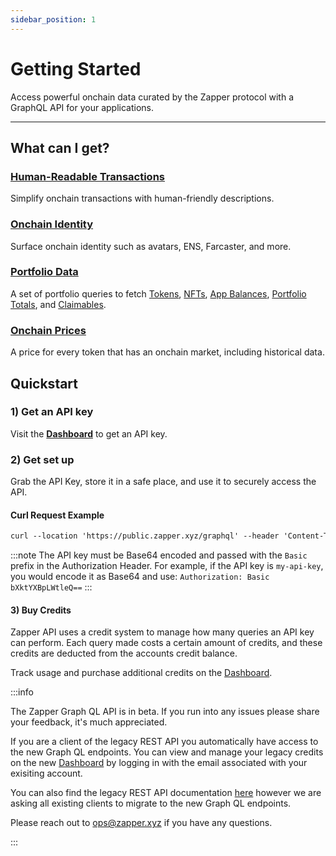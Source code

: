 ```yaml
---
sidebar_position: 1
---
```


# Getting Started

Access powerful onchain data curated by the Zapper protocol with a GraphQL API for your applications.

---

## What can I get?

### [Human-Readable Transactions](/docs/api-intro/human-readable-transactions)

Simplify onchain transactions with human-friendly descriptions.

### [Onchain Identity](/docs/api-intro/onchain-identity)

Surface onchain identity such as avatars, ENS, Farcaster, and more.

### [Portfolio Data](/docs/api-intro/portfolio/claimables)

A set of portfolio queries to fetch [Tokens](/docs/api-intro/portfolio/token-balances), [NFTs](/docs/api-intro/portfolio/nft-balances), [App Balances](/docs/api-intro/portfolio/app-balances), [Portfolio Totals](/docs/api-intro/portfolio/portfolio-totals), and [Claimables](/docs/api-intro/portfolio/claimables).

### [Onchain Prices](/docs/api-intro/onchain-prices)

A price for every token that has an onchain market, including historical data.

## Quickstart

### 1) Get an API key

Visit the **[Dashboard](/dashboard)** to get an API key.

### 2) Get set up

Grab the API Key, store it in a safe place, and use it to securely access the API.

#### Curl Request Example

```graphql
curl --location 'https://public.zapper.xyz/graphql' --header 'Content-Type: application/json' --header 'Authorization: YOUR_API_KEY_ENCODED --data '{"query":"query providerPorfolioQuery($addresses: [Address!]!, $networks: [Network!]!, $withOverrides: Boolean) { portfolio(addresses: $addresses, networks: $networks, withOverrides: $withOverrides) { tokenBalances { address network token { balance balanceUSD balanceRaw baseToken { name label symbol address } } } appBalances { address network updatedAt balanceUSD appName } nftBalances { balanceUSD network } } }","variables":{"addresses":["0x3d280fde2ddb59323c891cf30995e1862510342f","0x6f6e75fb472ee39d847d825cc7c9a613e227e261"],"networks":["BASE_MAINNET","ETHEREUM_MAINNET"]}}'
```

:::note
The API key must be Base64 encoded and passed with the `Basic` prefix in the Authorization Header. For example, if the API key is `my-api-key`, you would encode it as Base64 and use: `Authorization: Basic bXktYXBpLWtleQ==`
:::


#### 3) Buy Credits

Zapper API uses a credit system to manage how many queries an API key can perform. Each query made costs a certain amount of credits, and these credits are deducted from the accounts credit balance.

Track usage and purchase additional credits on the [Dashboard](/dashboard).

:::info

The Zapper Graph QL API is in beta. If you run into any issues please share your feedback, it's much appreciated. 

If you are a client of the legacy REST API you automatically have access to the new Graph QL endpoints. You can view and manage your legacy credits on the new [Dashboard](/dashboard) by logging in with the email associated with your exisiting account.

You can also find the legacy REST API documentation [here](https://studio.zapper.xyz/docs/apis/getting-started) however we are asking all existing clients to migrate to the new Graph QL endpoints.

Please reach out to ops@zapper.xyz if you have any questions.

:::